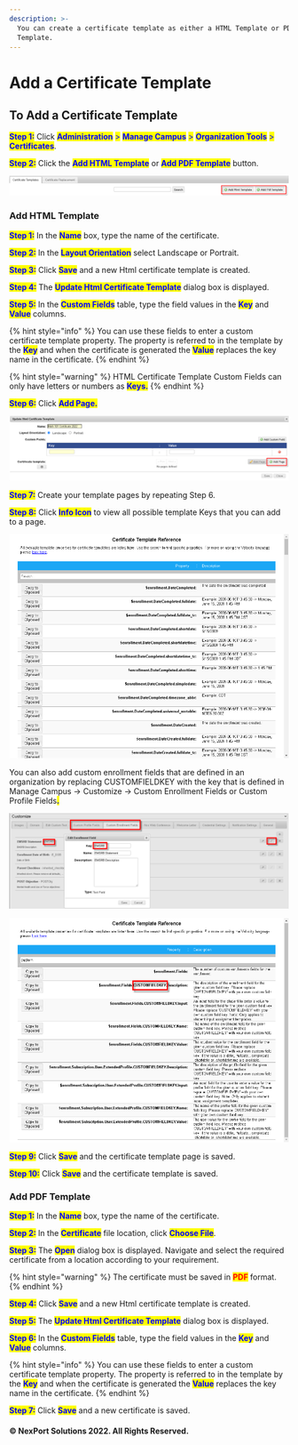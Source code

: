 ```yaml
---
description: >-
  You can create a certificate template as either a HTML Template or PDF
  Template.
---
```


# Add a Certificate Template

## **To Add a Certificate Template**

<mark style="color:blue;">**Step 1:**</mark>  Click <mark style="color:blue;">**Administration**</mark> <mark style="color:blue;"></mark><mark style="color:blue;">></mark> <mark style="color:blue;"></mark><mark style="color:blue;">**Manage Campus**</mark> <mark style="color:blue;"></mark><mark style="color:blue;">></mark> <mark style="color:blue;"></mark><mark style="color:blue;">**Organization Tools**</mark> <mark style="color:blue;"></mark><mark style="color:blue;">></mark> <mark style="color:blue;"></mark><mark style="color:blue;">**Certificates**</mark>.

<mark style="color:blue;">**Step 2:**</mark>  Click the <mark style="color:blue;">**Add HTML Template**</mark> or <mark style="color:blue;">**Add PDF Template**</mark> button.

![](<../../../../../.gitbook/assets/image (10) (1).png>)

### Add HTML Template

<mark style="color:blue;">**Step 1:**</mark>  In the <mark style="color:blue;">**Name**</mark> box, type the name of the certificate.

<mark style="color:blue;">**Step 2:**</mark>  In the <mark style="color:blue;">**Layout Orientation**</mark> select Landscape or Portrait.

<mark style="color:blue;">**Step 3:**</mark>  Click <mark style="color:blue;">**Save**</mark> and a new Html certificate template is created.

<mark style="color:blue;">**Step 4:**</mark>  The <mark style="color:blue;">**Update Html Certificate Template**</mark> dialog box is displayed.

<mark style="color:blue;">**Step 5:**</mark>  In the <mark style="color:blue;">**Custom Fields**</mark> table, type the field values in the <mark style="color:blue;">**Key**</mark> and <mark style="color:blue;">**Value**</mark> columns.

{% hint style="info" %}
You can use these fields to enter a custom certificate template property. The property is referred to in the template by the <mark style="color:blue;">**Key**</mark> and when the certificate is generated the <mark style="color:blue;">**Value**</mark> replaces the key name in the certificate.
{% endhint %}

{% hint style="warning" %}
HTML Certificate Template Custom Fields can only have letters or numbers as <mark style="color:blue;">**Keys.**</mark>
{% endhint %}

<mark style="color:blue;">**Step 6:**</mark> Click <mark style="color:blue;">**Add Page.**</mark>

![](<../../../../../.gitbook/assets/image (7) (1).png>)

<mark style="color:blue;">**Step 7:**</mark> Create your template pages by repeating Step 6.

<mark style="color:blue;">**Step 8:**</mark>  Click <mark style="color:blue;">**Info Icon**</mark> to view all possible template Keys that you can add to a page.

![](<../../../../../.gitbook/assets/image (9) (1).png>)

You can also add custom enrollment fields that are defined in an organization by replacing CUSTOMFIELDKEY with the key that is defined in Manage Campus -> Customize -> Custom Enrollment Fields or Custom Profile Fields<mark style="color:blue;">**.**</mark>

![Manage Campus -> Customize -> Custom Enrollment Fields or Custom Profile Fields](<../../../../../.gitbook/assets/image (1) (1).png>)

![Search "custom" for Custom Enrollment Fields and Custom Profile Fields (ExtendedProfile)](<../../../../../.gitbook/assets/image (8) (1).png>)

<mark style="color:blue;">**Step 9:**</mark>  Click <mark style="color:blue;">**Save**</mark> and the certificate template page is saved.

<mark style="color:blue;">**Step 10:**</mark>  Click <mark style="color:blue;">**Save**</mark> and the certificate template is saved.

### Add PDF Template

<mark style="color:blue;">**Step 1:**</mark>  In the <mark style="color:blue;">**Name**</mark> box, type the name of the certificate.

<mark style="color:blue;">**Step 2:**</mark>  In the <mark style="color:blue;">**Certificate**</mark> file location, click <mark style="color:blue;">**Choose File**</mark>.

<mark style="color:blue;">**Step 3:**</mark>  The <mark style="color:blue;">**Open**</mark> dialog box is displayed. Navigate and select the required certificate from a location according to your requirement.

{% hint style="warning" %}
The certificate must be saved in <mark style="color:red;">**PDF**</mark> format.
{% endhint %}

<mark style="color:blue;">**Step 4:**</mark>  Click <mark style="color:blue;">**Save**</mark> and a new Html certificate template is created.

<mark style="color:blue;">**Step 5:**</mark>  The <mark style="color:blue;">**Update Html Certificate Template**</mark> dialog box is displayed.

<mark style="color:blue;">**Step 6:**</mark>  In the <mark style="color:blue;">**Custom Fields**</mark> table, type the field values in the <mark style="color:blue;">**Key**</mark> and <mark style="color:blue;">**Value**</mark> columns.

{% hint style="info" %}
You can use these fields to enter a custom certificate template property. The property is referred to in the template by the <mark style="color:blue;">**Key**</mark> and when the certificate is generated the <mark style="color:blue;">**Value**</mark> replaces the key name in the certificate.
{% endhint %}

<mark style="color:blue;">**Step 7:**</mark>  Click <mark style="color:blue;">**Save**</mark> and a new certificate is saved.

#### &#x20;© NexPort Solutions 2022. All Rights Reserved.
